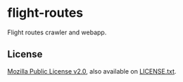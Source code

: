 flight-routes
=============

Flight routes crawler and webapp.

License
-------

[Mozilla Public License v2.0](http://www.mozilla.org/MPL/2.0/), also available on [LICENSE.txt](LICENSE.txt).
